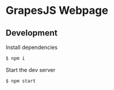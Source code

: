 # GrapesJS  Webpage

## Development


Install dependencies

```sh
$ npm i
```

Start the dev server

```sh
$ npm start
```


